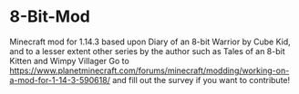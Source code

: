 # 8-Bit-Mod
Minecraft mod for 1.14.3 based upon Diary of an 8-bit Warrior by Cube Kid, and to a lesser extent other series by the author such as Tales of an 8-bit Kitten and Wimpy Villager
Go to https://www.planetminecraft.com/forums/minecraft/modding/working-on-a-mod-for-1-14-3-590618/ and fill out the survey if you want to contribute!
